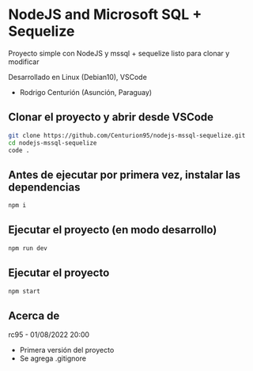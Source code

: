 # NodeJS and Microsoft SQL + Sequelize
Proyecto simple con NodeJS y mssql + sequelize listo para clonar y modificar

Desarrollado en Linux (Debian10), VSCode

- Rodrigo Centurión
(Asunción, Paraguay)

## Clonar el proyecto y abrir desde VSCode
```sh
git clone https://github.com/Centurion95/nodejs-mssql-sequelize.git
cd nodejs-mssql-sequelize
code .
```

## Antes de ejecutar por primera vez, instalar las dependencias
```sh
npm i
```

## Ejecutar el proyecto (en modo desarrollo)
```sh
npm run dev
```

## Ejecutar el proyecto
```sh
npm start
```

## Acerca de
rc95 - 01/08/2022 20:00
- Primera versión del proyecto
- Se agrega .gitignore